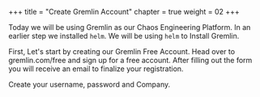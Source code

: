 +++
title = "Create Gremlin Account"
chapter = true
weight = 02
+++

Today we will be using Gremlin as our Chaos Engineering Platform. 
In an earlier step we installed `helm`. We will be using `helm` to Install Gremlin.

First, Let's start by creating our Gremlin Free Account. Head over to gremlin.com/free and sign up for a free account. After filling out the form you will receive an email to finalize your registration. 

Create your username, password and Company. 